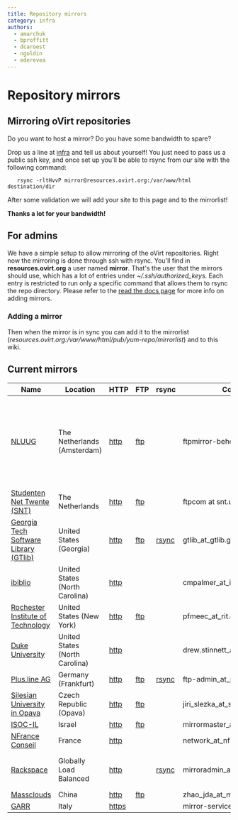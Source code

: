 ```yaml
---
title: Repository mirrors
category: infra
authors:
  - amarchuk
  - bproffitt
  - dcaroest
  - ngoldin
  - ederevea
---
```


# Repository mirrors

## Mirroring oVirt repositories

Do you want to host a mirror? Do you have some bandwidth to spare?

Drop us a line at [infra](mailto:infra-support@ovirt.org) and tell us about yourself! You just need to pass us a public ssh key, and once set up you'll be able to rsync from our site with the following command:

       rsync -rltHvvP mirror@resources.ovirt.org:/var/www/html destination/dir

After some validation we will add your site to this page and to the mirrorlist!

**Thanks a lot for your bandwidth!**

## For admins

We have a simple setup to allow mirroring of the oVirt repositories. Right now the mirroring is done through ssh with rsync. You'll find in **resources.ovirt.org** a user named **mirror**. That's the user that the mirrors should use, which has a lot of entries under *~/.ssh/authorized_keys*. Each entry is restricted to run only a specific command that allows them to rsync the repo directory.
Please refer to the [read the docs page](https://ovirt-infra-docs.readthedocs.io/en/latest/General/Mirror/index.html) for more info on adding mirrors.

### Adding a mirror

Then when the mirror is in sync you can add it to the mirrorlist (*resources.ovirt.org:/var/www/html/pub/yum-repo/mirrorlist*) and to this wiki.

## Current mirrors

| Name                                                                  | Location                       | HTTP                                                  | FTP                                                   | rsync                                          | Contact                         | Other                                                                           |
|-----------------------------------------------------------------------|--------------------------------|-------------------------------------------------------|-------------------------------------------------------|------------------------------------------------|---------------------------------|---------------------------------------------------------------------------------|
| [NLUUG](http://www.nluug.nl)                                          | The Netherlands (Amsterdam)    | [http](http://ftp.nluug.nl/os/Linux/virtual/ovirt/)   | [ftp](ftp://ftp.nluug.nl/pub/os/Linux/virtual/ovirt/) |                                                | ftpmirror-beheer_at_nluug.nl    | Syncing on all odd hours, bandwidth is currently 4 Gb/s and we do IPV4 and IPV6 |
| [Studenten Net Twente (SNT)](http://www.snt.utwente.nl/)              | The Netherlands                | [http](http://ftp.snt.utwente.nl/pub/software/ovirt/) | [ftp](ftp://ftp.snt.utwente.nl/pub/software/ovirt/)   |                                                | ftpcom at snt.utwente.nl        |                                                                                 |
| [Georgia Tech Software Library (GTlib)](http://www.gtlib.gatech.edu/) | United States (Georgia)        | [http](http://www.gtlib.gatech.edu/pub/oVirt/pub/)    | [ftp](ftp://www.gtlib.gatech.edu/pub/oVirt/pub/)      | [rsync](rsync://rsync.gtlib.gatech.edu/oVirt/) | gtlib_at_gtlib.gatech.edu       |                                                                                 |
| [ibiblio](http://www.ibiblio.org/)                                    | United States (North Carolina) | [http](http://mirrors.ibiblio.org/ovirt/)             |                                                       |                                                | cmpalmer_at_ibiblio.org         |                                                                                 |
| [Rochester Institute of Technology](http://www.rit.edu)               | United States (New York)       | [http](http://mirrors.rit.edu/ovirt/)                 | [ftp](ftp://mirrors.rit.edu/ovirt/)                   |                                                | pfmeec_at_rit.edu               |                                                                                 |
| [Duke University](http://duke.edu)                                    | United States (North Carolina) | [http](http://mirror.linux.duke.edu/ovirt/pub/)       |                                                       |                                                | drew.stinnett_at_duke.edu       |                                                                                 |
| [Plus.line AG](http://www.plusline.net/en/)                           | Germany (Frankfurt)            | [http](http://ftp.plusline.net/ovirt/)                | [ftp](ftp://ftp.plusline.net/pub/ovirt/)              | [rsync](rsync://ftp.plusline.net/ovirt/)       | ftp-admin_at_plusline.net       |                                                                                 |
| [Silesian University in Opava](http://www.slu.cz)                     | Czech Republic (Opava)         | [http](http://mirror.slu.cz/ovirt/)                   | [ftp](ftp://mirror.slu.cz/ovirt/)                     |                                                | jiri_slezka_at_slu_cz           | 1Gbps, IPv6 ready                                                               |
| [ISOC-IL](http://mirror.isoc.org.il/)                                 | Israel                         | [http](http://mirror.isoc.org.il/pub/ovirt/)          | [ftp](ftp://mirror.isoc.org.il/pub/ovirt/)            |                                                | mirrormaster_at_isoc_org_il     |                                                                                 |
| [NFrance Conseil](https://www.nfrance.com/)                           | France                         | [http](http://ovirt.repo.nfrance.com/)                |                                                       |                                                | network_at_nfrance_com          |                                                                                 |
| [Rackspace](https://www.rackspace.com/)                               | Globally Load Balanced         | [http](http://mirror.rackspace.com/ovirt)             |                                                       | [rsync](rsync://mirror.rackspace.com/ovirt/)   | mirroradmin_at_rackspace_com    | 1Gbps, sync every 4 hours                                                       |
| [Massclouds](http://www.massclouds.com/)                              | China                          | [http](http://mirror.massclouds.com/ovirt/)           | [ftp](ftp://mirror.massclouds.com/ovirt/)             |                                                | zhao_jda_at_massclouds_com      |                                                                                 |
| [GARR](https://garr.it/en/)                                           | Italy                          | [https](https://ovirt.mirror.garr.it/)                |                                                       |                                                | mirror-service_at_garr.it       |                                                                                 |
